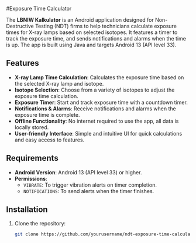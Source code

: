 #Exposure Time Calculator

The **LBNIW Kalkulator** is an Android application designed for Non-Destructive Testing (NDT) firms to help technicians calculate exposure times for X-ray lamps based on selected isotopes. It features a timer to track the exposure time, and sends notifications and alarms when the time is up. The app is built using Java and targets Android 13 (API level 33).

## Features

- **X-ray Lamp Time Calculation**: Calculates the exposure time based on the selected X-ray lamp and isotope.
- **Isotope Selection**: Choose from a variety of isotopes to adjust the exposure time calculation.
- **Exposure Timer**: Start and track exposure time with a countdown timer.
- **Notifications & Alarms**: Receive notifications and alarms when the exposure time is complete.
- **Offline Functionality**: No internet required to use the app, all data is locally stored.
- **User-friendly Interface**: Simple and intuitive UI for quick calculations and easy access to features.

## Requirements

- **Android Version**: Android 13 (API level 33) or higher.
- **Permissions**:
  - `VIBRATE`: To trigger vibration alerts on timer completion.
  - `NOTIFICATIONS`: To send alerts when the timer finishes.

## Installation

1. Clone the repository:
   ```bash
   git clone https://github.com/yourusername/ndt-exposure-time-calculator.git
   ```
